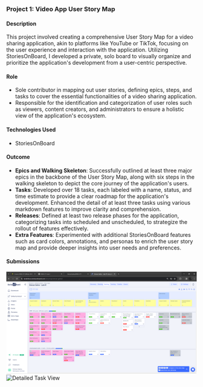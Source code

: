 ### Project 1: Video App User Story Map

#### Description
This project involved creating a comprehensive User Story Map for a video sharing application, akin to platforms like YouTube or TikTok, focusing on the user experience and interaction with the application. Utilizing StoriesOnBoard, I developed a private, solo board to visually organize and prioritize the application's development from a user-centric perspective.

#### Role
- Sole contributor in mapping out user stories, defining epics, steps, and tasks to cover the essential functionalities of a video sharing application.
- Responsible for the identification and categorization of user roles such as viewers, content creators, and administrators to ensure a holistic view of the application's ecosystem.

#### Technologies Used
- StoriesOnBoard

#### Outcome
- **Epics and Walking Skeleton**: Successfully outlined at least three major epics in the backbone of the User Story Map, along with six steps in the walking skeleton to depict the core journey of the application's users.
- **Tasks**: Developed over 18 tasks, each labeled with a name, status, and time estimate to provide a clear roadmap for the application's development. Enhanced the detail of at least three tasks using various markdown features to improve clarity and comprehension.
- **Releases**: Defined at least two release phases for the application, categorizing tasks into scheduled and unscheduled, to strategize the rollout of features effectively.
- **Extra Features**: Experimented with additional StoriesOnBoard features such as card colors, annotations, and personas to enrich the user story map and provide deeper insights into user needs and preferences.

#### Submissions
![User Story Map Overview](/Project%201:%20Video%20App%20User%20Story%20Mapping/StoriesonBoard-snip.png)
![Detailed Task View](/Project%201:%20Video%20App%20User%20Story%20Mapping/Detailed%20Tasks)